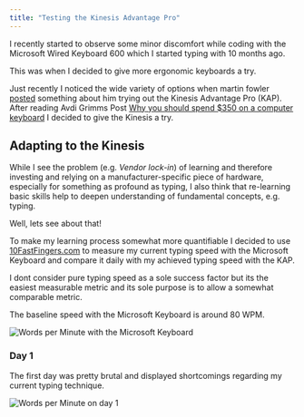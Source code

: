 ```yaml
---
title: "Testing the Kinesis Advantage Pro"
---
```


I recently started to observe some minor discomfort while coding with the
Microsoft Wired Keyboard 600 which I started typing with 10 months ago.

This was when I decided to give more ergonomic keyboards a try.

Just recently I noticed the wide variety of options when martin fowler [posted](https://twitter.com/martinfowler/status/815974878675353600)
something about him trying out the Kinesis Advantage Pro (KAP). After reading
Avdi Grimms Post [Why you should spend $350 on a computer keyboard](http://www.virtuouscode.com/2016/10/06/why-you-should-spend-350-on-a-computer-keyboard/)
I decided to give the Kinesis a try.


## Adapting to the Kinesis

While I see the problem (e.g. *Vendor lock-in*) of learning and therefore investing and
relying on a manufacturer-specific piece of hardware, especially for something as profound
as typing, I also think that re-learning basic skills help to deepen understanding of
fundamental concepts, e.g. typing.

Well, lets see about that!

To make my learning process somewhat more quantifiable I decided to use [10FastFingers.com](https://10fastfingers.com/)
to measure my current typing speed with the Microsoft Keyboard and compare it daily
with my achieved typing speed with the KAP.

I dont consider pure typing speed as a sole success factor but its the easiest
measurable metric and its sole purpose is to allow a somewhat comparable metric.

The baseline speed with the Microsoft Keyboard is around 80 WPM.

![Words per Minute with the Microsoft Keyboard](/images/posts/kap-original.png)

### Day 1

The first day was pretty brutal and displayed shortcomings regarding my current typing
technique.

![Words per Minute on day 1](/images/posts/kap-day1.png)
